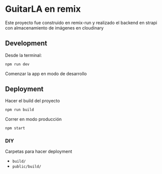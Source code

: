 # GuitarLA en remix

Este proyecto fue construido en remix-run y realizado el backend en strapi con almacenamiento de imágenes en cloudinary

## Development

Desde la terminal:

```sh
npm run dev
```

Comenzar la app en modo de desarrollo

## Deployment
Hacer el build del proyecto

```sh
npm run build
```
Correr en modo producción

```sh
npm start
```

### DIY

Carpetas para hacer deployment

- `build/`
- `public/build/`
